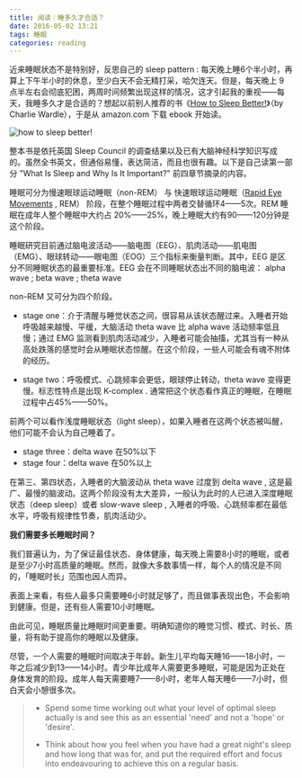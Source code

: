 ```yaml
---
title: 阅读｜睡多久才合适？
date: 2016-05-02 13:21
tags: 睡眠
categories: reading
---
```


近来睡眠状态不是特别好，反思自己的 sleep pattern : 每天晚上睡6个半小时，再算上下午半小时的休息，至少白天不会无精打采，哈欠连天。但是，每天晚上 9 点半左右会彻底犯困，两周时间频繁出现这样的情况，这才引起我的重视——每天，我睡多久才是合适的？想起以前别人推荐的书《[How to Sleep Better!](http://www.amazon.com/How-Sleep-Better-Charlie-Wardle-ebook/dp/B00RTEPYQU/ref=sr_1_5?ie=UTF8&qid=1462163319&sr=8-5&keywords=how+to+sleep+better)》（by Charlie Wardle），于是从 amazon.com 下载 ebook 开始读。

![how to sleep better!](https://67.media.tumblr.com/ef6dc73720ddb7c36f71be6e123b0e78/tumblr_o6j9g7v6M61uft3xho1_540.jpg)

整本书是依托英国 Sleep Council 的调查结果以及已有大脑神经科学知识写成的。虽然全书英文，但通俗易懂，表达简洁，而且也很有趣。以下是自己读第一部分 "What Is Sleep and Why Is It Important?" 前四章节摘录的内容。

睡眠可分为慢速眼球运动睡眠（non-REM） 与 快速眼球运动睡眠（[Rapid Eye Movements](https://en.wikipedia.org/wiki/Rapid_eye_movement_sleep) , REM） 阶段，在整个睡眠过程中两者交替循环4——5次。REM 睡眠在成年人整个睡眠中大约占 20%——25%，晚上睡眠大约有90——120分钟是这个阶段。

睡眠研究目前通过脑电波活动——脑电图（EEG）、肌肉活动——肌电图（EMG）、眼球转动——眼电图（EOG）三个指标来衡量判断。其中，EEG 是区分不同睡眠状态的最重要标准。EEG 会在不同睡眠状态出不同的脑电波： alpha wave ; beta wave ; theta wave

non-REM 又可分为四个阶段。

- stage one：介于清醒与睡觉状态之间，很容易从该状态醒过来。入睡者开始呼吸越来越慢、平缓，大脑活动 theta wave 比 alpha wave 活动频率低且慢；通过 EMG 监测看到肌肉活动减少，入睡者可能会抽搐，尤其当有一种从高处跌落的感觉时会从睡眠状态惊醒。在这个阶段，一些人可能会有魂不附体的经历。

- stage two：呼吸模式、心跳频率会更低，眼球停止转动，theta wave 变得更慢。标志性特点是出现 K-complex . 通常把这个状态看作真正的睡眠，在睡眠过程中占45%——50%。

前两个可以看作浅度睡眠状态（light sleep），如果入睡者在这两个状态被叫醒，他们可能不会认为自己睡着了。

- stage three：delta wave 在50%以下
- stage four：delta wave 在50%以上

在第三、第四状态，入睡者的大脑波动从 theta wave 过度到 delta wave , 这是最广、最慢的脑波动。这两个阶段没有太大差异，一般认为此时的人已进入深度睡眠状态（deep sleep）或者 slow-wave sleep , 入睡者的呼吸、心跳频率都在最低水平，呼吸有规律性节奏，肌肉活动少。

**我们需要多长睡眠时间？**

我们普遍认为，为了保证最佳状态、身体健康，每天晚上需要8小时的睡眠，或者是至少7小时高质量的睡眠。然而，就像大多数事情一样，每个人的情况是不同的，「睡眠时长」范围也因人而异。

表面上来看，有些人最多只需要睡6小时就足够了，而且做事表现出色，不会影响到健康。但是，还有些人需要10小时睡眠。

由此可见，睡眠质量比睡眠时间更重要。明确知道你的睡觉习惯、模式、时长、质量，将有助于提高你的睡眠以及健康。

尽管，一个人需要的睡眠时间取决于年龄。新生儿平均每天睡16——18小时，一年之后减少到13——14小时。青少年比成年人需要更多睡眠，可能是因为正处在身体发育的阶段。成年人每天需要睡7——8小时，老年人每天睡6——7小时，但白天会小憩很多次。

> - Spend some time working out what your level of optimal sleep actually is and see this as an essential 'need' and not a 'hope' or 'desire'.
>
> - Think about how you feel when you have had a great night's sleep and how long that was for, and put the required effort and focus into endeavouring to achieve this on a regular basis.
